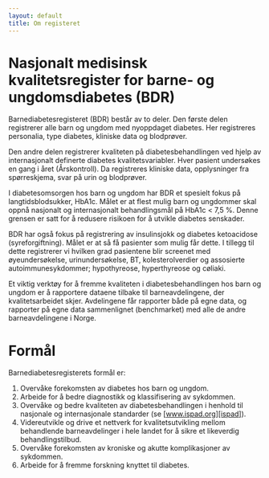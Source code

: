 ```yaml
---
layout: default
title: Om registeret
---
```


# Nasjonalt medisinsk kvalitetsregister for barne- og ungdomsdiabetes (BDR) 
Barnediabetesregisteret (BDR) består av to deler. Den første delen registrerer alle barn og ungdom med nyoppdaget diabetes. Her registreres personalia, type diabetes, kliniske data og blodprøver.

Den andre delen registrerer kvaliteten på diabetesbehandlingen ved hjelp av internasjonalt definerte diabetes kvalitetsvariabler. Hver pasient undersøkes en gang i året (Årskontroll). Da registreres kliniske data, opplysninger fra spørreskjema, svar på urin og blodprøver.

I diabetesomsorgen hos barn og ungdom har BDR et spesielt fokus på langtidsblodsukker, HbA1c. Målet er at flest mulig barn og ungdommer skal oppnå nasjonalt og internasjonalt behandlingsmål på HbA1c < 7,5 %. Denne grensen er satt for å redusere risikoen for å utvikle diabetes senskader.

BDR har også fokus på registrering av insulinsjokk og diabetes ketoacidose (syreforgiftning). Målet er at så få pasienter som mulig får dette. I tillegg til dette registrerer vi hvilken grad pasientene blir screenet med øyeundersøkelse, urinundersøkelse, BT, kolesterolverdier og assosierte autoimmunesykdommer; hypothyreose, hyperthyreose og cøliaki. 

Et viktig verktøy for å fremme kvaliteten i diabetesbehandlingen hos barn og ungdom er å rapportere dataene tilbake til barneavdelingene, der kvalitetsarbeidet skjer. Avdelingene får rapporter både på egne data, og rapporter på egne data sammenlignet (benchmarket) med alle de andre barneavdelingene i Norge. 

# Formål

Barnediabetesregisterets formål er:

1. Overvåke forekomsten av diabetes hos barn og ungdom.
2. Arbeide for å bedre diagnostikk og klassifisering av sykdommen.
3. Overvåke og bedre kvaliteten av diabetesbehandlingen i henhold til nasjonale og internasjonale standarder (se [www.ispad.org][ispad]).
4. Videreutvikle og drive et nettverk for kvalitetsutvikling mellom behandlende barneavdelinger i hele landet for å sikre et likeverdig behandlingstilbud.
5. Overvåke forekomsten av kroniske og akutte komplikasjoner av sykdommen.
6. Arbeide for å fremme forskning knyttet til diabetes.



[ispad]: https://www.ispad.org/
